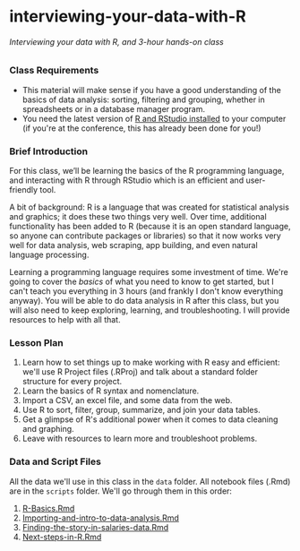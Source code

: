 # interviewing-your-data-with-R
###### _Interviewing your data with R, and 3-hour hands-on class_

### Class Requirements
- This material will make sense if you have a good understanding of the basics of data analysis: sorting, filtering and grouping, whether in spreadsheets or in a database manager program.
- You need the latest version of [R and RStudio installed](https://docs.google.com/document/d/1W7WIIW9UyqOec7rU36EsQqrRvgLJGRf3_dwTcy4YvJM/edit?usp=sharing) to your computer (if you're at the conference, this has already been done for you!)

### Brief Introduction
For this class, we’ll be learning the basics of the R programming language, and interacting with R through RStudio which is an efficient and user-friendly tool. 

A bit of background: R is a language that was created for statistical analysis and graphics; it does these two things very well. Over time, additional functionality has been added to R (because it is an open standard language, so anyone can contribute packages or libraries) so that it now works very well for data analysis, web scraping, app building, and even natural language processing. 

Learning a programming language requires some investment of time. We're going to cover the _basics_ of what you need to know to get started, but I can't teach you everything in 3 hours (and frankly I don't know everything anyway). You will be able to do data analysis in R after this class, but you will also need to keep exploring, learning, and troubleshooting. I will provide resources to help with all that. 

### Lesson Plan
1. Learn how to set things up to make working with R easy and efficient: we'll use R Project files (.RProj) and talk about a standard folder structure for every project.
2. Learn the basics of R syntax and nomenclature.
3. Import a CSV, an excel file, and some data from the web.
4. Use R to sort, filter, group, summarize, and join your data tables. 
5. Get a glimpse of R's additional power when it comes to data cleaning and graphing. 
6. Leave with resources to learn more and troubleshoot problems.

### Data and Script Files
All the data we'll use in this class in the `data` folder. All notebook files (.Rmd) are in the `scripts` folder. We'll go through them in this order: 

1. [R-Basics.Rmd](scripts/R-Basics.Rmd)
2. [Importing-and-intro-to-data-analysis.Rmd](scripts/Importing-and-intro-to-data-analysis.Rmd)
3. [Finding-the-story-in-salaries-data.Rmd](scripts/Finding-the-story-in-salaries-data.Rmd)
4. [Next-steps-in-R.Rmd](scripts/Next-steps-in-R.Rmd)